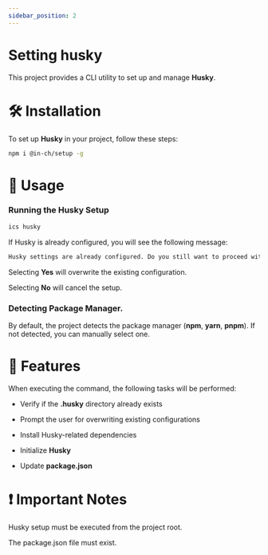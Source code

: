 ```yaml
---
sidebar_position: 2
---
```


# Setting husky

This project provides a CLI utility to set up and manage **Husky**.

# 🛠 Installation

To set up **Husky** in your project, follow these steps:

```bash
npm i @in-ch/setup -g
```

# 🚀 Usage

### Running the Husky Setup

```bash
ics husky
```

If Husky is already configured, you will see the following message:

```bash
Husky settings are already configured. Do you still want to proceed with the setup?
```

Selecting **Yes** will overwrite the existing configuration.

Selecting **No** will cancel the setup.

### Detecting Package Manager.

By default, the project detects the package manager (**npm**, **yarn**, **pnpm**). If not detected, you can manually select one.

# 📌 Features

When executing the command, the following tasks will be performed:

- Verify if the **.husky** directory already exists

- Prompt the user for overwriting existing configurations

- Install Husky-related dependencies

- Initialize **Husky**

- Update **package.json**

# ❗ Important Notes

Husky setup must be executed from the project root.

The package.json file must exist.
